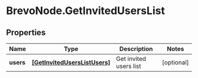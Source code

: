 # BrevoNode.GetInvitedUsersList

## Properties
Name | Type | Description | Notes
------------ | ------------- | ------------- | -------------
**users** | [**[GetInvitedUsersListUsers]**](GetInvitedUsersListUsers.md) | Get invited users list | [optional] 


